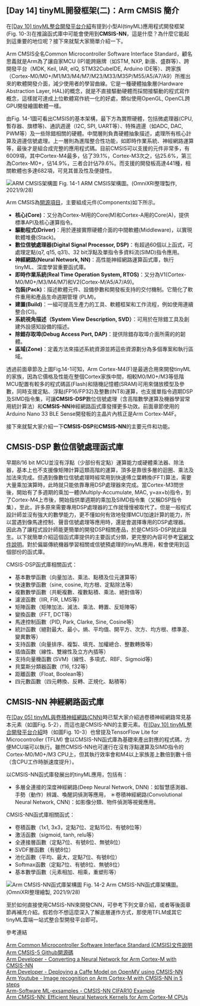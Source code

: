 ## [Day 14] tinyML開發框架(二)：Arm CMSIS 簡介

在[[Day 10] tinyML整合開發平台介紹](https://ithelp.ithome.com.tw/articles/10269746)有提到小型AI(tinyML)應用程式開發框架(Fig. 10-3)在推論函式庫中可能會使用到**CMSIS-NN**，這是什麼？為什麼它能起到這重要的地位呢？接下來就幫大家簡單介紹一下。

Arm CMSIS全名Common Microcontroller Software Interface Standard，顧名思義就是Arm為了讓自家MCU (IP)能跨廠牌（如STM, NXP, 新唐、盛群等）、跨開發平台（MDK, Keil, IAR, eIQ, STM32CubeIDE, Arduino IDE等）、跨家族（Cortex-M0/M0+/M1/M3/M4/M7/M23/M33/M35P/M55/A5/A7/A9）所推出來的軟體開發介面，減少使用者的學習曲線。它是一種硬體抽象層(Hardware Abstraction Layer, HAL)的概念，就是不直接驅動硬體而採間接驅動的程式寫作概念，這樣就可達成上位軟體寫作統一化的好處，類似使用OpenGL, OpenCL跨GPU開發繪圖軟體一樣。

由Fig. 14-1圖可看出CMSIS的基本架構，最下方為實際硬體，包括微處理器(CPU,暫存器、旗標等)、通訊週邊（I2C, SPI, UART等）、特殊週邊（如ADC, DAC, PWM等）及一些除錯相關的硬體。中間層則負責硬體抽象描述，處理所有核心計算及週邊信號處理。上一層則為進階整合性功能，如即時作業系統、神經網路運算等，最後才是組合成完整的應用程式碼。目前CMSIS可以支援的元件非常多，有6009項，其中Cortex-M4最多，佔了39.1%，Cortex-M3次之，佔25.6%，第三為Cortex-M0+，佔14.9%，三者合計佔79.6%。而支援的開發板高達441種，相關軟體也多達682項，可見其普及性及便捷性。

![ARM CMSIS架構圖](https://1.bp.blogspot.com/-hUmF0DiGW7c/YVKPqUKGX6I/AAAAAAAAExw/HRRn5cGv9-I12ZBGFjaLDGeAsnI_HpawgCLcBGAsYHQ/s1658/iThome_Day_14_Fig_01.jpg)
Fig. 14-1 ARM CMSIS架構圖。(OmniXRI整理製作, 2021/9/28)

Arm CMSIS為[開源項目](https://github.com/ARM-software/CMSIS_5)，主要組成元件(Components)如下所示。
* **核心(Core)**：又分為Cortex-M用的Core(M)和Cortex-A用的Core(A)，提供標準API及核心運算指令。
* **驅動程式(Driver)**：用於連接實際硬體介面的中間軟體(Middleware)，以實現軟體堆疊(Stack)。
* **數位信號處理器(Digital Signal Processor, DSP)**：有超過60個以上函式，可處理定點(q7, q15, q31)、32 bit浮點及單指令多資料流(SIMD)指令應用。
* **神經網路(Neural Network, NN)**：高性能神經網路運算函式庫，執行tinyML、深度學習重要函式庫。
* **即時作業系統(Real Time Operation System, RTOS)**：又分為V1(Cortex-M0/M0+/M3/M4/M7)和V2(Cortex-M/A5/A7/A9)。
* **包裝(Pack)**：描述軟體元件、設備參數和開發板支持的交付機制。它簡化了軟件重用和產品生命週期管理 (PLM)。
* **建置(Build)**：一組可提高生產力的工具、軟體框架和工作流程，例如使用連續整合(CI)。 
* **系統視角描述（System View Description, SVD）**：可用於在除錯工具及創建外設感知設備的描述。 
* **除錯存取埠(Debug Access Port, DAP)**：提供除錯存取埠介面所需的的韌體。 
* **區域(Zone)**：定義方法來描述系統資源並將這些資源劃分為多個專案和執行區域。 

透過前面章節及上圖Fig.14-1可知，Arm Cortex-M4(F)是最適合用來開發tinyML的家族，因為它價格及性能在整個Cortex家族中間，相較M0/M0+/M3等低階MCU配置有較多的程式碼區(Flash)和隨機記憶體(SRAM)可用來儲放模型及參數，同時支援定點、浮點(FP16/FP32)及整數(INT8)運算，也支援單指令週期DSP及SIMD指令集，可讓**CMSIS-DSP**數位信號處理（含高階數學運算及機器學習常用統計算法）和**CMSIS-NN**神經網路函式庫發揮更多功效。前面章節使用的Arduino Nano 33 BLE Sense開發板的主晶片內核正是Arm Cortex-M4F。

接下來就幫大家介紹一下**CMSIS-DSP**和**CMSIS-NN**的主要元件和功能。

## CMSIS-DSP 數位信號處理函式庫

早期8/16 bit MCU並沒有浮點（少部份有定點）運算能力或硬體乘法器、除法器，基本上也不支援像矩陣計算這類高階的運算，頂多是靠很多層的迴圈、乘法及加法來完成。但遇到像數位信號處理時經常用到快速傅立葉轉換(FFT)算法，需要大量乘加演算時，此時就只能依靠專用DSP處理器來完成。當Cortex-M3問世後，開始有了多週期的乘加一體(Multiply-Accumulate, MAC, y=ax+b)指令，到了Cortex-M4上市後，開始指供單週期的乘加及SIMD指令集（又稱DSP指令集），至此，許多原來需要專用DSP處理器的工作就慢慢被取代了。但是一般程式設計師並沒有強大的數學能力，更不懂如何有效地發揮MCU加速計算的能力，所以當遇到像馬達控制、聲音信號處理等應用時，還是會選擇專用的DSP處理器。因此為了讓程式設計師能更簡單的開發DSP相關產品，於是CMSIS-DSP就此誕生。以下就簡單介紹這個函式庫提供的主要函式分類，更完整的內容可參考[官網文件說明](https://arm-software.github.io/CMSIS_5/latest/DSP/html/index.html)。對於偏屬傳統機器學習相關或信號預處理的tinyML應用，較會使用到這個部份的函式庫。

CMSIS-DSP函式庫相關函式：
* 基本數學函數（向量加法、乘法、點積及位元運算等）
* 快速數學函數（sine, cosine, 均方根、定點除法等）
* 複數數學函數（共軛複數、複數點積、乘法、絕對值等）
* 濾波函數（IIR, FIR, LMS等）
* 矩陣函數（矩陣加法、減法、乘法、轉置、反矩陣等）
* 變換函數（FFT, DCT等）
* 馬達控制函數（PID, Park, Clarke, Sine, Cosine等）
* 統計函數（絕對最大、最小，熵、平均值、開平方、次方、均方根、標準差、變異數等）
* 支持函數（向量排序、複製、填充、加權總合、整數轉換等）
* 插值函數（線性、雙線性及立方內插等）
* 支持向量機函數 (SVM)（線性、多項式、RBF、Sigmoid等）
* 貝葉斯分類器函數（f16, f32等）
* 距離函數（Float, Boolean等）
* 四元數函數（四元轉換、反轉、正規化、點積等）

## CMSIS-NN 神經網路函式庫

在[[Day 05] tinyML與卷積神經網路(CNN)](https://ithelp.ithome.com.tw/articles/10266628)時已幫大家介紹過卷積神經網路常見基本元素（如圖Fig. 5-2），而這也是CMSIS-NN的主要元素。在[[Day 10] tinyML整合開發平台介紹](https://ithelp.ithome.com.tw/articles/10269746)時（如圖Fig. 10-3）也曾提及TensorFlow Lite for Microcontroller (TFLM) 會以CMSIS-NN函式庫為基礎來產出對應的程式碼，方便MCU端可以執行。雖然CMSIS-NN也可運行在沒有浮點運算及SIMD指令的Cortex-M0/M0+/M3 CPU上，但其執行效率會和M4以上家族差上數倍到數十倍（含CPU工作時脈速度提升）。

以CMSIS-NN函式庫發展出的tinyML應用，包括有：
* 多層全連接的深度神經網路(Deep Neural Network, DNN)：如智慧感測器、手勢（動作）辨識、喚醒詞偵測等應用，
＊卷積神經網路(Convolutional Neural Network, CNN)：如影像分類、物件偵測等視覺應用。

CMSIS-NN函式庫相關函式：
* 卷積函數（1x1, 3x3，定點7位、定點15位、有號8位等）
* 激活函數（sigmoid, tanh, relu等）
* 全連接層函數（定點7位、有號8位、無號8位）
* SVDF層函數（有號8位）
* 池化函數（平均、最大，定點7位、有號8位）
* Softmax函數（定點7位、有號8位、無號8位）
* 基本數學函數（元素相加、相乘，重塑形等）

![Arm CMSIS-NN函式庫架構圖](https://1.bp.blogspot.com/-T5zNsaQsH9A/YVM9Dz68ZjI/AAAAAAAAEx4/igLgMFNeYD0e6JQA3rHEDPWWQk0ZkMJQQCLcBGAsYHQ/s1658/iThome_Day_14_Fig_02.jpg)
Fig. 14-2 Arm CMSIS-NN函式庫架構圖。(OmniXRI整理繪製, 2021/9/28)

至於如何直接使用CMSIS-NN來開發CNN，可參考下列文章介紹，或者等後面章節再補充介紹。假若你不想這麼深入了解底層運作方式，那使用TFLM或其它tinyML雲端一站式整合型開發平台即可。

參考連結

[Arm Common Microcontroller Software Interface Standard (CMSIS)文件說明](https://arm-software.github.io/CMSIS_5/latest/General/html/index.html)  
[Arm CMSIS-5 Github開源碼](https://github.com/ARM-software/CMSIS_5)  
[Arm Developer - Converting a Neural Network for Arm Cortex-M with CMSIS-NN](https://developer.arm.com/documentation/102591/0000)  
[Arm Developer - Deploying a Caffe Model on OpenMV using CMSIS-NN](https://developer.arm.com/documentation/ARM0629486814402664/0100)  
[Arm Youtube - Image recognition on Arm Cortex-M with CMSIS-NN in 5 steps](https://youtu.be/EkYp0glSenE)  
[Arm-Software ML-exsamples - CMSIS-NN CIFAR10 Example](https://github.com/ARM-software/ML-examples/tree/master/cmsisnn-cifar10)  
[Arm CMSIS-NN: Efficient Neural Network Kernels for Arm Cortex-M CPUs](https://slideplayer.com/slide/17731119/) 
